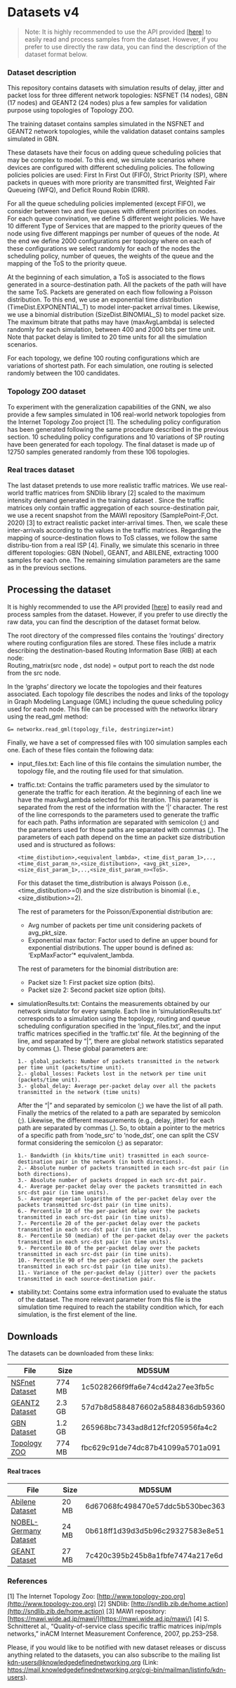 # Datasets v4

> Note: It is highly recommended to use the API provided [[here](https://github.com/BNN-UPC/datanetAPI/tree/dataset_v4)] to easily read and process samples from the dataset. However, if you prefer to use directly the raw data, you can find the description of the dataset format below.

### Dataset description

This repository contains datasets with simulation results of delay, jitter and packet loss for three different network topologies: NSFNET (14 nodes), GBN (17 nodes) and GEANT2 (24 nodes) plus a few samples for validation purpose using topologies of Topology ZOO. 

The training dataset contains samples simulated in the NSFNET and GEANT2 network topologies, while the validation dataset contains samples simulated in GBN.

These datasets have their focus on adding queue scheduling policies that may be complex to model. To this end, we simulate scenarios where devices are configured with different scheduling policies. The following policies policies are used: First In First Out (FIFO), Strict Priority (SP), where packets in queues with more priority are transmitted first, Weighted Fair Queueing (WFQ), and Deficit Round Robin (DRR).

For all the queue scheduling policies implemented (except FIFO), we consider between two and five queues with different priorities on nodes. For each queue convination, we define 5 different weight policies. We have 10 different Type of Services that are mapped to the priority queues of the node using five different mappings per number of queues of the node.  At the end we define 2000 configurations per topology where on each of these configurations we select randomly for each of the nodes the scheduling policy, number of queues, the weights of the queue and the mapping of the ToS to the priority queue.

At the beginning of each simulation, a ToS is associated to the flows generated in a source-destination path. All the packets of the path will have the same ToS. Packets are generated on each flow following a Poisson distribution. To this end, we use an exponential time distribution (TimeDist.EXPONENTIAL_T) to model inter-packet arrival times. Likewise, we use a binomial distribution (SizeDist.BINOMIAL_S) to model packet size. The maximum bitrate that paths may have (maxAvgLambda) is selected randomly for each simulation, between 400 and 2000 bits per time unit. Note that packet delay is limited to 20 time units for all the simulation scenarios.

For each topology, we define 100 routing configurations which are variations of shortest path. For each simulation, one routing is selected randomly between the 100 candidates.

### Topology ZOO dataset

To experiment with the generalization capabilities of the GNN, we also provide a few samples simulated in 106 real-world network topologies from the Internet Topology Zoo project [1]. The scheduling policy configuration has been generated following the same procedure described in the previous section. 10 scheduling policy configurations and 10 variations of SP routing have been generated for each topology. The final dataset is made up of 12750 samples generated randomly from these 106 topologies.

### Real traces dataset

The last dataset pretends to use more realistic traffic matrices. We use real-world traffic matrices from SNDlib library [2] scaled to the maximum intensity demand generated in the training dataset . Since the traffic matrices only contain traffic aggregation of each source-destination pair, we use a recent snapshot from the MAWI repository (SamplePoint-F,Oct. 2020) [3] to extract realistic packet inter-arrival times. Then, we scale these inter-arrivals according to the values in the traffic matrices. Regarding the mapping of source-destination flows to ToS classes, we follow the same distribu-tion from a real ISP [4]. Finally, we simulate this scenario in three different topologies: GBN (Nobel), GEANT, and ABILENE, extracting 1000 samples for each one. The remaining simulation parameters are the same as in the previous sections.

## Processing the dataset

It is highly recommended to use the API provided [[here](https://github.com/BNN-UPC/datanetAPI/tree/dataset_v4)] to easily read and process samples from the dataset. However, if you prefer to use directly the raw data, you can find the description of the dataset format below.

  
The root directory of the compressed files contains the ‘routings’ directory where routing configuration files are stored. These files include a matrix describing the destination-based Routing Information Base (RIB) at each node:  
Routing_matrix(src node , dst node) = output port to reach the dst node from the src node.

  
In the ‘graphs’ directory we locate the topologies and their features associated. Each topology file describes the nodes and links of the topology in Graph Modeling Language (GML) including the queue scheduling policy used for each node. This file can be processed with the networkx library using the read_gml method:

  
`G= networkx.read_gml(topology_file, destringizer=int)`  
  
Finally, we have a set of compressed files with 100 simulation samples each one. Each of these files contain the following data:

- input_files.txt: Each line of this file contains the simulation number, the topology file, and the routing file used for that simulation.

- traffic.txt: Contains the traffic parameters used by the simulator to generate the traffic for each iteration. At the beginning of each line we have the maxAvgLambda selected for this iteration. This parameter is separated from the rest of the information with the ‘|’ character. The rest of the line corresponds to the parameters used to generate the traffic for each path. Paths information are separated with semicolon (;) and the parameters used for those paths are separated with commas (,). The parameters of each path depend on the time an packet size distribution used and is structured as follows:

      <time_distibution>,<equivalent_lambda>, <time_dist_param_1>,..,<time_dist_param_n>,<size_distibution>, <avg_pkt_size>, <size_dist_param_1>,..,<size_dist_param_n><ToS>.

  
  For this dataset the time_distribution is always Poisson (i.e., <time_distibution>=0) and the size distribution is binomial (i.e., <size_distibution>=2).

  The rest of parameters for the Poisson/Exponential distribution are:  
    - Avg number of packets per time unit considering packets of avg_pkt_size.  
    - Exponential max factor: Factor used to define an upper bound for exponential distributions. The upper bound is defined as: ‘ExpMaxFactor’* equivalent_lambda.

  The rest of parameters for the binomial distribution are:  
    - Packet size 1: First packet size option (bits).  
    - Packet size 2: Second packet size option (bits).
* simulationResults.txt: Contains the measurements obtained by our network simulator for every sample. Each line in ‘simulationResults.txt’ corresponds to a simulation using the topology, routing and queue scheduling configuration specified in the ‘input_files.txt’, and the input traffic matrices specified in the ‘traffic.txt’ file.
At the beginning of the line, and separated by “|”, there are global network statistics separated by commas (,). These global parameters are:

      1.- global_packets: Number of packets transmitted in the network per time unit (packets/time unit).
      2.- global_losses: Packets lost in the network per time unit (packets/time unit). 
      3.- global_delay: Average per-packet delay over all the packets transmitted in the network (time units)
   After the “|” and separated by semicolon (;) we have the list of all path. Finally the metrics of the related to a path are separated by semicolon (;). Likewise, the different measurements (e.g., delay, jitter) for each path are separated by commas (,). So, to obtain a pointer to the metrics of a specific path from ‘node_src’ to ‘node_dst’, one can split the CSV format considering the semicolon (;) as separator:

      1.- Bandwidth (in kbits/time unit) trasmitted in each source-destination pair in the network (in both directions). 
      2.- Absolute number of packets transmitted in each src-dst pair (in both directions).  
      3.- Absolute number of packets dropped in each src-dst pair.  
      4.- Average per-packet delay over the packets transmitted in each src-dst pair (in time units).  
      5.- Average neperian logarithm of the per-packet delay over the packets transmitted src-dst pair (in time units). 
      6.- Percentile 10 of the per-packet delay over the packets transmitted in each src-dst pair (in time units).  
      7.- Percentile 20 of the per-packet delay over the packets transmitted in each src-dst pair (in time units).  
      8.- Percentile 50 (median) of the per-packet delay over the packets transmitted in each src-dst pair (in time units).   
      9.- Percentile 80 of the per-packet delay over the packets transmitted in each src-dst pair (in time units).  
      10.- Percentile 90 of the per-packet delay over the packets transmitted in each src-dst pair (in time units).  
      11.- Variance of the per-packet delay (jitter) over the packets transmitted in each source-destination pair.  

*   stability.txt: Contains some extra information used to evaluate the status of the dataset. The more relevant parameter from this file is the simulation time required to reach the stability condition which, for each simulation, is the first element of the line.  

## Downloads
The datasets can be downloaded from these links:
    
|**File**  | **Size** | **MD5SUM** |
|--|--|--|
|[NSFnet Dataset](https://bnn.upc.edu/download/dataset-v4-nsfnet/) | 774 MB | 1c5028266f9ffa6e74cd42a27ee3fb5c |
|[GEANT2 Dataset](https://bnn.upc.edu/download/dataset-v4-geant2/) | 2.3 GB | 57d7b8d5884876602a5884836db59360 |
|[GBN Dataset](https://bnn.upc.edu/download/dataset-v4-gbn/) | 1.2 GB | 265968bc7343ad8d12fcf205956fa4c2 |
|[Topology ZOO](https://bnn.upc.edu/download/dataset-v4-topology-zoo/) | 774 MB | fbc629c91de74dc87b41099a5701a091 |

#### Real traces
|**File**  | **Size** | **MD5SUM** |
|--|--|--|
|[Abilene Dataset](https://bnn.upc.edu/download/dataset-v4-abilene-sndlib/) | 20 MB | 6d67068fc498470e57ddc5b530bec363 |
|[NOBEL-Germany Dataset](https://bnn.upc.edu/download/dataset-v4-nobel-sndlib/) | 24 MB | 0b618ff1d39d3d5b96c29327583e8e51 |
|[GEANT Dataset](https://bnn.upc.edu/download/dataset-v4-geant-sndlib/) | 27 MB | 7c420c395b245b8a1fbfe7474a217e6d |


### References
[1] The Internet Topology Zoo: [http://www.topology-zoo.org](http://www.topology-zoo.org)
[2] SNDlib: [http://sndlib.zib.de/home.action](http://sndlib.zib.de/home.action)
[3] MAWI repository: [https://mawi.wide.ad.jp/mawi/](https://mawi.wide.ad.jp/mawi/)
[4] S. Schnitteret al., “Quality-of-service class specific traffic matrices inip/mpls networks,” inACM Internet Measurement Conference, 2007, pp.253–258.


Please, if you would like to be notified with new dataset releases or discuss anything related to the datasets, you can also subscribe to the mailing list kdn-users@knowledgedefinednetworking.org (Link: https://mail.knowledgedefinednetworking.org/cgi-bin/mailman/listinfo/kdn-users).



